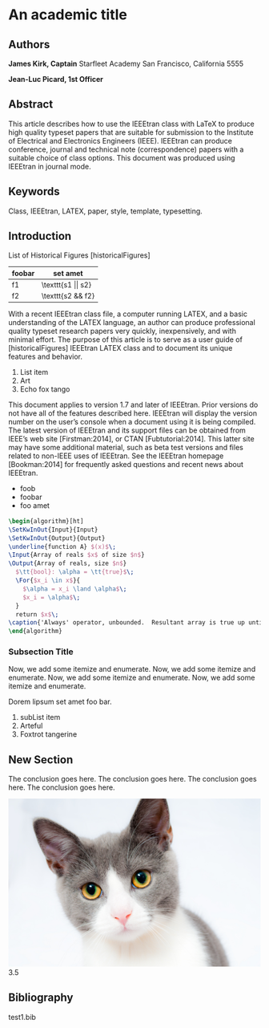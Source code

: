# An academic title

## Authors

**James Kirk, Captain**
Starfleet Academy
San Francisco, California 5555

**Jean-Luc Picard, 1st Officer**

## Abstract

This article describes how to use the IEEEtran class with LaTeX to produce high
quality typeset papers that are suitable for submission to the Institute of
Electrical and Electronics Engineers (IEEE). IEEEtran can produce conference,
journal and technical note (correspondence) papers with a suitable choice of
class options. This document was produced using IEEEtran in journal mode.

## Keywords

Class, IEEEtran, LATEX, paper, style, template, typesetting.

## Introduction

List of Historical Figures
[historicalFigures]

| foobar | set amet            |
| ------ | ------------------- |
| f1     | \texttt{s1 \|\| s2} |
| f2     | \texttt{s2 && f2}   |

With a recent IEEEtran class file, a computer running LATEX, and a basic
understanding of the LATEX language, an author can produce professional quality
typeset research papers very quickly, inexpensively, and with minimal effort.
The purpose of this article is to serve as a user guide of [historicalFigures]
IEEEtran LATEX class and to document its unique features and behavior.

1. List item
2. Art
3. Echo fox tango

This document applies to version 1.7 and later of IEEEtran. Prior versions do
not have all of the features described here. IEEEtran will display the version
number on the user’s console when a document using it is being compiled. The
latest version of IEEEtran and its support files can be obtained from IEEE’s web
site [Firstman:2014], or CTAN [Fubtutorial:2014]. This latter site may have some
additional material, such as beta test versions and files related to non-IEEE
uses of IEEEtran. See the IEEEtran homepage [Bookman:2014] for frequently asked
questions and recent news about IEEEtran.

- foob
- foobar
- foo amet

```latex
\begin{algorithm}[ht]
\SetKwInOut{Input}{Input}
\SetKwInOut{Output}{Output}
\underline{function A} $(x)$\;
\Input{Array of reals $x$ of size $n$}
\Output{Array of reals, size $n$}
  $\tt{bool}: \alpha = \tt{true}$\;
  \For{$x_i \in x$}{
    $\alpha = x_i \land \alpha$\;
    $x_i = \alpha$\;
  }
  return $x$\;
\caption{'Always' operator, unbounded.  Resultant array is true up until $x_i$ is false.}
\end{algorithm}
```

### Subsection Title

Now, we add some itemize and enumerate. Now, we add some itemize and enumerate.
Now, we add some itemize and enumerate. Now, we add some itemize and enumerate.

Dorem lipsum set amet foo bar.

1. subList item
2. Arteful
3. Foxtrot tangerine

## New Section

The conclusion goes here. The conclusion goes here. The conclusion goes here.
The conclusion goes here.

![image_label](img/test1_cat.jpg "This is the image caption") 3.5

## Bibliography

test1.bib
